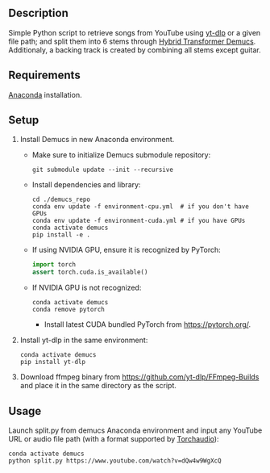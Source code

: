 ## Description

Simple Python script to retrieve songs from YouTube using [yt-dlp](https://github.com/yt-dlp/yt-dlp)
or a given file path; and split them into 6 stems through [Hybrid Transformer Demucs](https://github.com/facebookresearch/demucs).
Additionaly, a backing track is created by combining all stems except guitar.

## Requirements

[Anaconda](https://www.anaconda.com/download) installation.

## Setup

1.	Install Demucs in new Anaconda environment.

	- Make sure to initialize Demucs submodule repository:
		```
		git submodule update --init --recursive
		```
	- Install dependencies and library:
		```
		cd ./demucs_repo
		conda env update -f environment-cpu.yml  # if you don't have GPUs
		conda env update -f environment-cuda.yml # if you have GPUs
		conda activate demucs
		pip install -e .
		```
	- If using NVIDIA GPU, ensure it is recognized by PyTorch:
		```python
		import torch
		assert torch.cuda.is_available()
		```
	- If NVIDIA GPU is not recognized:
		```
		conda activate demucs
		conda remove pytorch
		```
		- Install latest CUDA bundled PyTorch from https://pytorch.org/.
2.	Install yt-dlp in the same environment:
	```
	conda activate demucs
	pip install yt-dlp
	```
3.	Download ffmpeg binary from https://github.com/yt-dlp/FFmpeg-Builds and place it in the same directory as the script.

## Usage

Launch split.py from demucs Anaconda environment and input any YouTube URL or 
audio file path (with a format supported by [Torchaudio](https://github.com/pytorch/audio)):

```
conda activate demucs
python split.py https://www.youtube.com/watch?v=dQw4w9WgXcQ
```